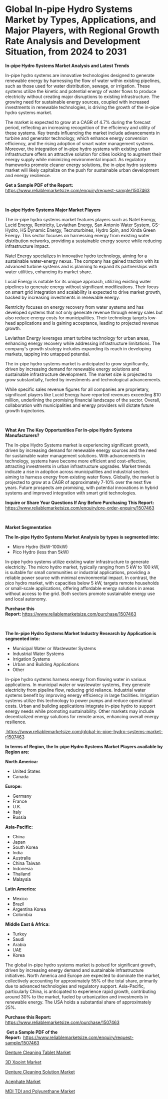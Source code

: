 <p><h1>Global In-pipe Hydro Systems Market by Types, Applications, and Major Players, with Regional Growth Rate Analysis and Development Situation, from 2024 to 2031</h1></p><p><strong>In-pipe Hydro Systems Market Analysis and Latest Trends</strong></p>
<p><p>In-pipe hydro systems are innovative technologies designed to generate renewable energy by harnessing the flow of water within existing pipelines, such as those used for water distribution, sewage, or irrigation. These systems utilize the kinetic and potential energy of water flows to produce electricity without creating major disruptions to existing infrastructure. The growing need for sustainable energy sources, coupled with increased investments in renewable technologies, is driving the growth of the in-pipe hydro systems market.</p><p>The market is expected to grow at a CAGR of 4.7% during the forecast period, reflecting an increasing recognition of the efficiency and utility of these systems. Key trends influencing the market include advancements in turbine and generator technology, which enhance energy conversion efficiency, and the rising adoption of smart water management systems. Moreover, the integration of in-pipe hydro systems with existing urban infrastructure offers an attractive solution for cities looking to augment their energy supply while minimizing environmental impact. As regulatory frameworks promote cleaner energy solutions, the in-pipe hydro systems market will likely capitalize on the push for sustainable urban development and energy resilience.</p></p>
<p><strong>Get a Sample PDF of the Report:&nbsp;</strong> <a href="https://www.reliablemarketsize.com/enquiry/request-sample/1507463">https://www.reliablemarketsize.com/enquiry/request-sample/1507463</a></p>
<p>&nbsp;</p>
<p><strong>In-pipe Hydro Systems Major Market Players</strong></p>
<p><p>The in-pipe hydro systems market features players such as Natel Energy, Lucid Energy, Rentricity, Leviathan Energy, San Antonio Water System, GS-Hydro, HS Dynamic Energy, Tecnoturbines, Hydro Spin, and Xinda Green Energy. This sector focuses on harnessing energy from existing water distribution networks, providing a sustainable energy source while reducing infrastructure impact.</p><p>Natel Energy specializes in innovative hydro technology, aiming for a sustainable water-energy nexus. The company has gained traction with its advanced turbine systems and is planning to expand its partnerships with water utilities, enhancing its market share.</p><p>Lucid Energy is notable for its unique approach, utilizing existing water pipelines to generate energy without significant modifications. Their focus on smart grid integration and scalability is expected to drive market growth, backed by increasing investments in renewable energy.</p><p>Rentricity focuses on energy recovery from water systems and has developed systems that not only generate revenue through energy sales but also reduce energy costs for municipalities. Their technology targets low-head applications and is gaining acceptance, leading to projected revenue growth.</p><p>Leviathan Energy leverages smart turbine technology for urban areas, enhancing energy recovery while addressing infrastructure limitations. The company's growth strategy includes expanding its reach in developing markets, tapping into untapped potential.</p><p>The in-pipe hydro systems market is anticipated to grow significantly, driven by increasing demand for renewable energy solutions and sustainable infrastructure development. The market size is projected to grow substantially, fueled by investments and technological advancements.</p><p>While specific sales revenue figures for all companies are proprietary, significant players like Lucid Energy have reported revenues exceeding $10 million, underlining the promising financial landscape of the sector. Overall, collaboration with municipalities and energy providers will dictate future growth trajectories.</p></p>
<p>&nbsp;</p>
<p><strong>What Are The Key Opportunities For In-pipe Hydro Systems Manufacturers?</strong></p>
<p><p>The In-pipe Hydro Systems market is experiencing significant growth, driven by increasing demand for renewable energy sources and the need for sustainable water management solutions. With advancements in technology, systems have become more efficient and cost-effective, attracting investments in urban infrastructure upgrades. Market trends indicate a rise in adoption across municipalities and industrial sectors aiming to harness energy from existing water flows. Globally, the market is projected to grow at a CAGR of approximately 7-10% over the next five years. Future prospects are promising, with potential innovations in hybrid systems and improved integration with smart grid technologies.</p></p>
<p><strong>Inquire or Share Your Questions If Any Before Purchasing This Report:</strong> <a href="https://www.reliablemarketsize.com/enquiry/pre-order-enquiry/1507463">https://www.reliablemarketsize.com/enquiry/pre-order-enquiry/1507463</a></p>
<p>&nbsp;</p>
<p><strong>Market Segmentation</strong></p>
<p><strong>The In-pipe Hydro Systems Market Analysis by types is segmented into:</strong></p>
<p><ul><li>Micro Hydro (5kW-100kW)</li><li>Pico Hydro (less than 5kW)</li></ul></p>
<p><p>In-pipe hydro systems utilize existing water infrastructure to generate electricity. The micro hydro market, typically ranging from 5 kW to 100 kW, is suitable for small communities or industrial applications, providing a reliable power source with minimal environmental impact. In contrast, the pico hydro market, with capacities below 5 kW, targets remote households or small-scale applications, offering affordable energy solutions in areas without access to the grid. Both sectors promote sustainable energy use and local autonomy.</p></p>
<p><strong>Purchase this Report:&nbsp;</strong><a href="https://www.reliablemarketsize.com/purchase/1507463">https://www.reliablemarketsize.com/purchase/1507463</a></p>
<p>&nbsp;</p>
<p><strong>The In-pipe Hydro Systems Market Industry Research by Application is segmented into:</strong></p>
<p><ul><li>Municipal Water or Wastewater Systems</li><li>Industrial Water Systems</li><li>Irrigation Systems</li><li>Urban and Building Applications</li><li>Other</li></ul></p>
<p><p>In-pipe hydro systems harness energy from flowing water in various applications. In municipal water or wastewater systems, they generate electricity from pipeline flow, reducing grid reliance. Industrial water systems benefit by improving energy efficiency in large facilities. Irrigation systems utilize this technology to power pumps and reduce operational costs. Urban and building applications integrate in-pipe hydro to support energy needs while promoting sustainability. Other markets may include decentralized energy solutions for remote areas, enhancing overall energy resilience.</p></p>
<p><a href="https://www.reliablemarketsize.com/global-in-pipe-hydro-systems-market-r1507463">&nbsp;https://www.reliablemarketsize.com/global-in-pipe-hydro-systems-market-r1507463</a></p>
<p><strong>In terms of Region, the In-pipe Hydro Systems Market Players available by Region are:</strong></p>
<p>
    <p> <strong> North America: </strong>
        <ul>
            <li>United States</li>
            <li>Canada</li>
        </ul>
        </p> 
    <p> <strong> Europe: </strong>
        <ul>
            <li>Germany</li>
            <li>France</li>
            <li>U.K.</li>
            <li>Italy</li>
            <li>Russia</li>
        </ul>
        </p> 
    <p> <strong> Asia-Pacific: </strong>
        <ul>
            <li>China</li>
            <li>Japan</li>
            <li>South Korea</li>
            <li>India</li>
            <li>Australia</li>
            <li>China Taiwan</li>
            <li>Indonesia</li>
            <li>Thailand</li>
            <li>Malaysia</li>
        </ul>
        </p> 
    <p> <strong> Latin America: </strong>
        <ul>
            <li>Mexico</li>
            <li>Brazil</li>
            <li>Argentina Korea</li>
            <li>Colombia</li>
        </ul>
        </p> 
    <p> <strong> Middle East & Africa: </strong>
        <ul>
            <li>Turkey</li>
            <li>Saudi</li>
            <li>Arabia</li>
            <li>UAE</li>
            <li>Korea</li>
        </ul>
    </p>
    </p>
<p><p>The global in-pipe hydro systems market is poised for significant growth, driven by increasing energy demand and sustainable infrastructure initiatives. North America and Europe are expected to dominate the market, collectively accounting for approximately 55% of the total share, primarily due to advanced technologies and regulatory support. Asia-Pacific, particularly China, is anticipated to experience rapid growth, contributing around 30% to the market, fueled by urbanization and investments in renewable energy. The USA holds a substantial share of approximately 25%.</p></p>
<p><strong>Purchase this Report: </strong><a href="https://www.reliablemarketsize.com/purchase/1507463">https://www.reliablemarketsize.com/purchase/1507463</a></p>
<p>&nbsp;<strong>Get a Sample PDF of the Report:&nbsp;&nbsp;</strong><a href="https://www.reliablemarketsize.com/enquiry/request-sample/1507463">https://www.reliablemarketsize.com/enquiry/request-sample/1507463</a></p>
<p><strong></strong></p>
<p><p><a href="https://issuu.com/reportprime-2/docs/denture-cleaning-tablet-market-size_6ca182ed6c9fbf">Denture Cleaning Tablet Market</a></p><p><a href="https://www.linkedin.com/pulse/how-3d-xpoint-market-changing-from-2024-2031-censusense-ashgf?trackingId=%2FnkZsmC3SC6NM3whpujzpg%3D%3D">3D Xpoint Market</a></p><p><a href="https://issuu.com/reportprime-2/docs/denture-cleaning-solution-market-si_e4f0c3b6b22413">Denture Cleaning Solution Market</a></p><p><a href="https://www.linkedin.com/pulse/how-acephate-market-evolve-growth-analysis-year-2024--sohde?trackingId=GRsUhoEbSZqmJj7u%2Bq9v1A%3D%3D">Acephate Market</a></p><p><a href="https://medium.com/@fddgre5g/insights-into-the-mdi-tdi-and-polyurethane-market-size-which-is-expanding-with-a-4-5-70062869d9ea">MDI TDI and Polyurethane Market</a></p></p>